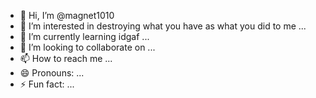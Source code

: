 - 👋 Hi, I’m @magnet1010
- 👀 I’m interested in destroying what you have as what you did to me ...
- 🌱 I’m currently learning idgaf ...
- 💞️ I’m looking to collaborate on ...
- 📫 How to reach me ...
- 😄 Pronouns: ...
- ⚡ Fun fact: ...

<!---
magnet1010/magnet1010 is a ✨ special ✨ repository because its `README.md` (this file) appears on your GitHub profile.
You can click the Preview link to take a look at your changes.
--->
